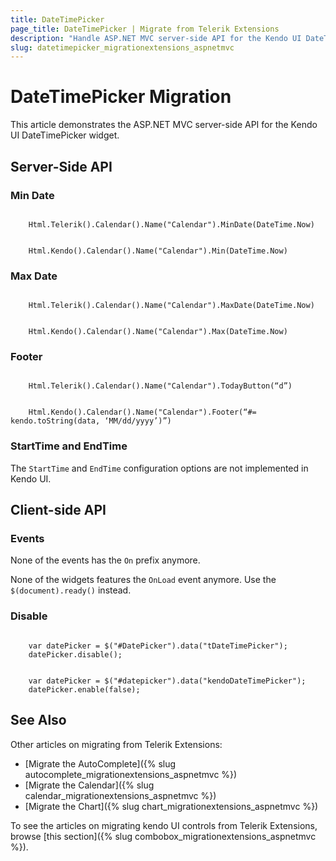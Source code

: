 ```yaml
---
title: DateTimePicker
page_title: DateTimePicker | Migrate from Telerik Extensions
description: "Handle ASP.NET MVC server-side API for the Kendo UI DateTimePicker widget."
slug: datetimepicker_migrationextensions_aspnetmvc
---
```


# DateTimePicker Migration

This article demonstrates the ASP.NET MVC server-side API for the Kendo UI DateTimePicker widget.

## Server-Side API

### Min Date

```tab-Previous

    Html.Telerik().Calendar().Name("Calendar").MinDate(DateTime.Now)
```
```tab-Current

    Html.Kendo().Calendar().Name("Calendar").Min(DateTime.Now)
```

### Max Date

```tab-Previous

    Html.Telerik().Calendar().Name("Calendar").MaxDate(DateTime.Now)
```
```tab-Current

    Html.Kendo().Calendar().Name("Calendar").Max(DateTime.Now)
```

### Footer

```tab-Previous

    Html.Telerik().Calendar().Name("Calendar").TodayButton(“d”)
```
```tab-Current

    Html.Kendo().Calendar().Name("Calendar").Footer(“#= kendo.toString(data, ‘MM/dd/yyyy’)”)
```

### StartTime and EndTime

The `StartTime` and `EndTime` configuration options are not implemented in Kendo UI.

## Client-side API

### Events

None of the events has the `On` prefix anymore.

None of the widgets features the `OnLoad` event anymore. Use the `$(document).ready()` instead.

### Disable

```tab-Previous

    var datePicker = $("#DatePicker").data("tDateTimePicker");
    datePicker.disable();
```
```tab-Current

    var datePicker = $("#datepicker").data("kendoDateTimePicker");
    datePicker.enable(false);
```

## See Also

Other articles on migrating from Telerik Extensions:

* [Migrate the AutoComplete]({% slug autocomplete_migrationextensions_aspnetmvc %})
* [Migrate the Calendar]({% slug calendar_migrationextensions_aspnetmvc %})
* [Migrate the Chart]({% slug chart_migrationextensions_aspnetmvc %})

To see the articles on migrating kendo UI controls from Telerik Extensions, browse [this section]({% slug combobox_migrationextensions_aspnetmvc %}).
